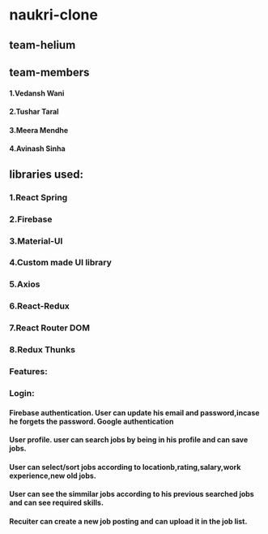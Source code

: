 # **naukri-clone**
## team-helium
## team-members
#### 1.Vedansh Wani
#### 2.Tushar Taral
#### 3.Meera Mendhe
#### 4.Avinash Sinha

## libraries used:
### 1.React Spring
### 2.Firebase
### 3.Material-UI
### 4.Custom made UI library
### 5.Axios
### 6.React-Redux
### 7.React Router DOM
### 8.Redux Thunks

### Features:
### Login: 
#### Firebase authentication. User can update his email and password,incase he forgets the password. Google authentication 
#### User profile. user can search jobs by being in his profile and can save jobs.
#### User can select/sort jobs according to locationb,rating,salary,work experience,new old jobs.
#### User can see the simmilar jobs according to his previous searched jobs and can see required skills.
#### Recuiter can create a new job posting and can upload it in the job list. 
